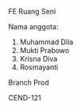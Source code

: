 FE Ruang Seni

Nama anggota:
1. Muhammad Dila
2. Mukti Prabowo
3. Krisna Diva
4. Rosmayanti

Branch Prod

CEND-121
